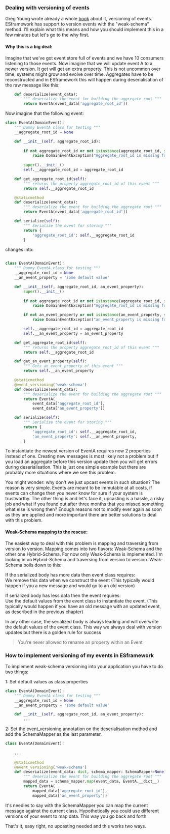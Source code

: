 ### Dealing with versioning of events
Greg Young wrote already a whole [book](https://leanpub.com/esversioning/read) about it, 
versioning of events. ESframework has support to version events with the "weak-schema" method. 
I'll explain what this means and how you should implement this in a few minutes but let's 
go to the why first.

#### Why this is a big deal: 
Imagine that we've got event store full of events and we have 10 consumers listening to 
those events. Now imagine that we will update event A to a newer version. It get will get
an extra property. This is not uncommon over time, systems might grow and evolve over time.
Aggregates have to be reconstructed and in ESframework this will happen during deserialisation
of the raw message like this:

```python
    def deserialize(event_data):
        """ deserialize the event for building the aggregate root """
        return EventA(event_data['aggregate_root_id'])
```

Now imagine that the following event:

```python
class EventA(DomainEvent):
    """ Dummy EventA class for testing """
    __aggregate_root_id = None

    def __init__(self, aggregate_root_id):
    
        if not aggregate_root_id or not isinstance(aggregate_root_id, str):
            raise DomainEventException("Aggregate_root_id is missing for event")
            
        super().__init__()
        self.__aggregate_root_id = aggregate_root_id

    def get_aggregate_root_id(self):
        """ returns the property aggregate_root_id of this event """
        return self.__aggregate_root_id

    @staticmethod
    def deserialize(event_data):
        """ deserialize the event for building the aggregate root """
        return EventA(event_data['aggregate_root_id'])

    def serialize(self):
        """ Serialize the event for storing """
        return {
            'aggregate_root_id': self.__aggregate_root_id
        }
```

changes into: 

```python

class EventA(DomainEvent):
    """ Dummy EventA class for testing """
    __aggregate_root_id = None
    __an_event_property = 'some default value'

    def __init__(self, aggregate_root_id, an_event_property):
        super().__init__()
        
        if not aggregate_root_id or not isinstance(aggregate_root_id, str):
            raise DomainEventException("Aggregate_root_id is missing for event")

        if not an_event_property or not isinstance(an_event_property, str):
            raise DomainEventException("an_event_property is missing for event")

        self.__aggregate_root_id = aggregate_root_id
        self.__an_event_property = an_event_property

    def get_aggregate_root_id(self):
        """ returns the property aggregate_root_id of this event """
        return self.__aggregate_root_id

    def get_an_event_property(self):
        """ Gets an_event_property of this event """
        return self.__an_event_property

    @staticmethod
    @event_versioning('weak-schema')
    def deserialize(event_data):
        """ deserialize the event for building the aggregate root """
        return EventA(
            event_data['aggregate_root_id'],
            event_data['an_event_property'])

    def serialize(self):
        """ Serialize the event for storing """
        return {
            'aggregate_root_id': self.__aggregate_root_id,
            'an_event_property': self.__an_event_property,
        }
```

To instantiate the newest version of EventA requires now 2 properties instead of one. Creating new
messages is most likely not a problem but if you load an aggregate before this version update then
you will get errors during deserialisation. This is just one simple example but there are probably
more situations where we see this problem.

You might wonder: why don't we just upcast events in such situation? The reason is very simple.
Events are meant to be immutable at all costs, if events can change then you never know for sure
if your system is trustworthy. The other thing is and let's face it, upcasting is a hassle, a 
risky job and what if you found out after three months that you missed something what else is wrong
then? Enough reasons not to modify ever again as soon as they are applied and more important there
are better solutions to deal with this problem.


#### Weak-Schema mapping to the rescue:
The easiest way to deal with this problem is mapping and traversing from version to version. Mapping
comes into two flavors: Weak-Schema and the other one Hybrid-Schema. For now only Weak-Schema is
implemented. I'm looking in on Hybrid-Schema and traversing from version to version. Weak-Schema
boils down to this:

If the serialized body has more data then event class requires:  
We remove this data when we construct the event
(This typically would happen if you a new message and would go to an old version)

If serialized body has less data then the event requires:  
Use the default values from the event class to instantiate the event.
(This typically would happen if you have an old message with an updated event, as described in
the previous chapter)

In any other case, the serialized body is always leading and will overwrite the default values of the
event class. This way we always deal with version updates but there is a golden rule for success

> You're never allowed to rename an property within an Event

### How to implement versioning of my events in ESframework
To implement weak-schema versioning into your application you have to do two things:
  
1: Set default values as class properties
```python
class EventA(DomainEvent):
    """ Dummy EventA class for testing """
    __aggregate_root_id = None
    __an_event_property = 'some default value'

    def __init__(self, aggregate_root_id, an_event_property):
        ...
```
2: Set the event_versioning annotation on the deserialisation method and add the SchemaMapper
as the last parameter. 

```python
class EventA(DomainEvent):
    
    ...
    
    @staticmethod
    @event_versioning('weak-schema')
    def deserialize(event_data: dict, schema_mapper: SchemaMapper=None):
        """ deserialize the event for building the aggregate root """
        mapped_data = schema_mapper.map(event_data, EventA.__dict__)
        return EventA(
            mapped_data['aggregate_root_id'],
            mapped_data['an_event_property'])
```
It's needles to say with the SchemaMapper you can map the current message against the current
class. Hypothetically you could use different versions of your event to map data. This way you
go back and forth.


That's it, easy right, no upcasting needed and this works two ways.

